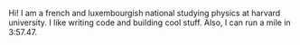 Hi! I am a french and luxembourgish national studying physics at harvard university. I like writing code and building cool stuff. Also, I can run a mile in 3:57.47.

